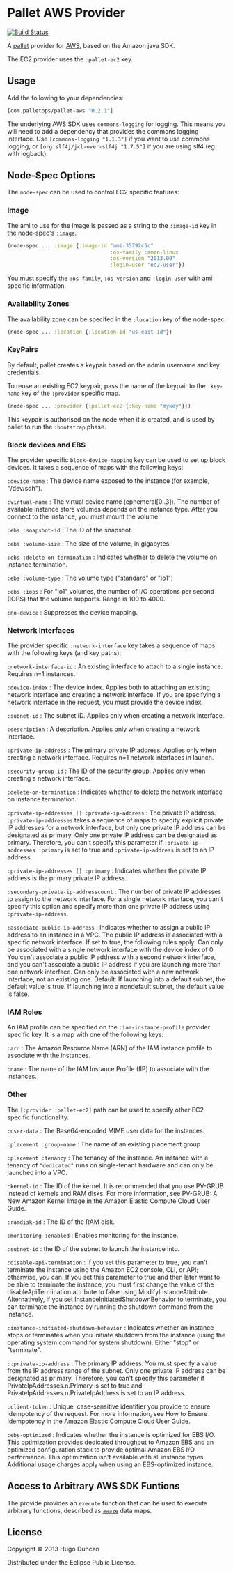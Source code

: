 # Pallet AWS Provider

[![Build Status](https://travis-ci.org/pallet/pallet-aws.svg?branch=0.2.1)](https://travis-ci.org/pallet/pallet-aws)

A [pallet](http://palletops.com/) provider for [AWS](http://aws.amazon.com/), based on
the Amazon java SDK.

The EC2 provider uses the `:pallet-ec2` key.

## Usage

Add the following to your dependencies:

```clj
[com.palletops/pallet-aws "0.2.1"]
```

The underlying AWS SDK uses `commons-logging` for logging.  This means
you will need to add a dependency that provides the commons logging
interface.  Use `[commons-logging "1.1.3"]` if you want to use commons
logging, or `[org.slf4j/jcl-over-slf4j "1.7.5"]` if you are using slf4
(eg. with logback).

## Node-Spec Options

The `node-spec` can be used to control EC2 specific features:

### Image

The ami to use for the image is passed as a string to the `:image-id`
key in the node-spec's `:image`.

```clj
(node-spec ... :image {:image-id "ami-35792c5c"
                                 :os-family :amzn-linux
                                 :os-version "2013.09"
                                 :login-user "ec2-user"})
```

You must specify the `:os-family`, `:os-version` and `:login-user`
with ami specific information.

### Availability Zones

The availability zone can be specifed in the `:location` key of the node-spec.

```clj
(node-spec ... :location {:location-id "us-east-1d"})
```

### KeyPairs

By default, pallet creates a keypair based on the admin username and key credentials.

To reuse an existing EC2 keypair, pass the name of the keypair to the
`:key-name` key of the `:provider` specific map.

```clj
(node-spec ... :provider {:pallet-ec2 {:key-name "mykey"}})
```

This keypair is authorised on the node when it is created, and is used
by pallet to run the `:bootstrap` phase.

### Block devices and EBS

The provider specific `block-device-mapping` key can be used to set up block devices.
It takes a sequence of maps with the following keys:

`:device-name`
: The device name exposed to the instance (for example, "/dev/sdh").

`:virtual-name`
: The virtual device name (ephemeral[0..3]). The number of available
instance store volumes depends on the instance type. After you connect
to the instance, you must mount the volume.

`:ebs :snapshot-id`
: The ID of the snapshot.

`:ebs :volume-size`
: The size of the volume, in gigabytes.

`:ebs :delete-on-termination`
: Indicates whether to delete the volume on instance termination.

`:ebs :volume-type`
: The volume type ("standard" or "io1")

`:ebs :iops`
: For "io1" volumes, the number of I/O operations per second (IOPS)
that the volume supports. Range is 100 to 4000.

`:no-device`
: Suppresses the device mapping.

### Network Interfaces

The provider specific `:network-interface` key takes a sequence of
maps with the following keys (and key paths):

`:network-interface-id`
: An existing interface to attach to a single instance. Requires n=1
instances.

`:device-index`
: The device index. Applies both to attaching an existing network
interface and creating a network interface.  If you are specifying a
network interface in the request, you must provide the device index.

`:subnet-id`
: The subnet ID. Applies only when creating a network interface.

`:description`
: A description. Applies only when creating a network interface.

`:private-ip-address`
: The primary private IP address. Applies only when creating a network
interface. Requires n=1 network interfaces in launch.

`:security-group-id`
: The ID of the security group. Applies only when creating a network interface.

`:delete-on-termination`
: Indicates whether to delete the network interface on instance termination.

`:private-ip-addresses [] :private-ip-address`
: The private IP address. `:private-ip-addresses` takes a sequence of
maps to specify explicit private IP addresses for a network interface,
but only one private IP address can be designated as primary.  Only
one private IP address can be designated as primary. Therefore, you
can't specify this parameter if `:private-ip-addresses :primary` is set
to true and `:private-ip-address` is set to an IP address.

`:private-ip-addresses [] :primary`
: Indicates whether the private IP address is the primary private IP address.

`:secondary-private-ip-addresscount`
: The number of private IP addresses to assign to the network
interface. For a single network interface, you can't specify this
option and specify more than one private IP address using
`:private-ip-address`.

`:associate-public-ip-address`
: Indicates whether to assign a public IP address to an instance in a
VPC. The public IP address is associated with a specific network
interface. If set to true, the following rules apply: Can only be
associated with a single network interface with the device index
of 0. You can't associate a public IP address with a second network
interface, and you can't associate a public IP address if you are
launching more than one network interface.  Can only be associated
with a new network interface, not an existing one. Default: If
launching into a default subnet, the default value is true. If
launching into a nondefault subnet, the default value is false.

### IAM Roles

An IAM profile can be specified on the `:iam-instance-profile`
provider specific key. It is a map with one of the following keys:

`:arn`
: The Amazon Resource Name (ARN) of the IAM instance profile to
associate with the instances.

`:name`
: The name of the IAM Instance Profile (IIP) to associate with the
instances.

### Other

The `[:provider :pallet-ec2]` path can be used to specify other EC2
specific functionality.

`:user-data`
: The Base64-encoded MIME user data for the instances.


`:placement :group-name`
: The name of an existing placement group

`:placement :tenancy`
: The tenancy of the instance. An instance with a tenancy of `"dedicated"`
runs on single-tenant hardware and can only be launched into a VPC.

`:kernel-id`
: The ID of the kernel.  It is recommended that you use PV-GRUB
instead of kernels and RAM disks. For more information, see PV-GRUB: A
New Amazon Kernel Image in the Amazon Elastic Compute Cloud User
Guide.

`:ramdisk-id`
: The ID of the RAM disk.

`:monitoring :enabled`
: Enables monitoring for the instance.

`:subnet-id`
: the ID of the subnet to launch the instance into.

`:disable-api-termination`
: If you set this parameter to true, you can't terminate the instance
using the Amazon EC2 console, CLI, or API; otherwise, you can. If you
set this parameter to true and then later want to be able to terminate
the instance, you must first change the value of the
disableApiTermination attribute to false using
ModifyInstanceAttribute. Alternatively, if you set
InstanceInitiatedShutdownBehavior to terminate, you can terminate the
instance by running the shutdown command from the instance.

`:instance-initiated-shutdown-behavior`
: Indicates whether an instance stops or terminates when you initiate
shutdown from the instance (using the operating system command for
system shutdown). Either "stop" or "terminate".

`::private-ip-address`
: The primary IP address. You must specify a value from the IP address
range of the subnet.  Only one private IP address can be designated as
primary. Therefore, you can't specify this parameter if
PrivateIpAddresses.n.Primary is set to true and
PrivateIpAddresses.n.PrivateIpAddress is set to an IP address.

`:client-token`
: Unique, case-sensitive identifier you provide to ensure idempotency
of the request. For more information, see How to Ensure Idempotency in
the Amazon Elastic Compute Cloud User Guide.

`:ebs-optimized`
: Indicates whether the instance is optimized for EBS I/O. This optimization provides dedicated throughput to Amazon EBS and an optimized configuration stack to provide optimal Amazon EBS I/O performance. This optimization isn't available with all instance types. Additional usage charges apply when using an EBS-optimized instance.



## Access to Arbitrary AWS SDK Funtions

The provide provides an `execute` function that can be used to execute
arbitrary functions, described as [`awaze`](https://github.com/pallet/awaze) data maps.


## License

Copyright © 2013 Hugo Duncan

Distributed under the Eclipse Public License.
